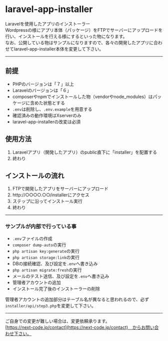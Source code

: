 # laravel-app-installer
Laravelを使用したアプリのインストーラー  
Wordpressの様にアプリ本体（パッケージ）をFTPでサーバーにアップロードを行い、インストールを行える様にするといった物になります。  
なお、公開している物はサンプルになりますので、各々の開発したアプリに合わせてlaravel-app-installer本体を変更して下さい。

---

## 前提
* PHPのバージョンは「７」以上
* Laravelのバージョンは「６」
* composerやnpmでインストールした物（vendorやnode_modules）はパッケージに含めた状態とする
* ```.env```は削除し、```.env.example```を用意する
* 確認済みの動作環境はXserverのみ
* laravel-app-installerの改変は必須


## 使用方法
1. Laravelアプリ（開発したアプリ）のpublic直下に「installer」を配置する
2. 終わり


## インストールの流れ   
1. FTPで開発したアプリをサーバーにアップロード
2. http://○○○○.○○/installerにアクセス
3. ステップに沿ってインストール実行
4. 終わり

---

### サンプルが内部で行っている事
* ```.env```ファイルの作成
* ```composer dump-auto```の実行
* ```php artisan key:generate```の実行
* ```php artisan storage:link```の実行
* DBの接続確認、及び設定を```.env```へ書き込み
* ```php artisan migrate:fresh```の実行
* メールのテスト送信、及び設定を```.env```へ書き込み
* 管理者アカウントの追加
* インストール完了後のインストーラーの削除

管理者アカウントの追加部分はテーブル名が異なると思われるので、必ず```installer/api/step3.php```を変更して下さい。

---

ご自身での変更が難しい場合は、変更依頼承ります。  
[https://next-code.jp/contact](https://next-code.jp/contact)　からお問い合わせ下さい。
